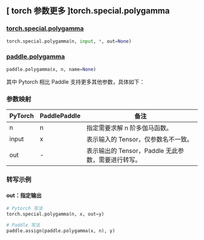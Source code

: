 ## [ torch 参数更多 ]torch.special.polygamma

### [torch.special.polygamma](https://pytorch.org/docs/1.13/special.html#torch.special.polygamma)

```python
torch.special.polygamma(n, input, *, out=None)
```

### [paddle.polygamma](https://www.paddlepaddle.org.cn/documentation/docs/zh/develop/api/paddle/polygamma_cn.html#paddle.polygamma)

```python
paddle.polygamma(x, n, name=None)
```

其中 Pytorch 相比 Paddle 支持更多其他参数，具体如下：

### 参数映射

| PyTorch | PaddlePaddle | 备注                                                 |
| ------- | ------------ | ---------------------------------------------------- |
| n       | n            | 指定需要求解 n 阶多伽马函数。                        |
| input   | x            | 表示输入的 Tensor，仅参数名不一致。                 |
| out     | -            | 表示输出的 Tensor，Paddle 无此参数，需要进行转写。 |

### 转写示例

#### out：指定输出

```python
# Pytorch 写法
torch.special.polygamma(n, x, out=y)

# Paddle 写法
paddle.assign(paddle.polygamma(x, n), y)
```
